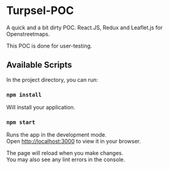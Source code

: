 # Turpsel-POC

A quick and a bit dirty POC.
React.JS, Redux and Leaflet.js for Openstreetmaps.

This POC is done for user-testing.

## Available Scripts

In the project directory, you can run:

### `npm install`

Will install your application.


### `npm start`

Runs the app in the development mode.\
Open [http://localhost:3000](http://localhost:3000) to view it in your browser.

The page will reload when you make changes.\
You may also see any lint errors in the console.



